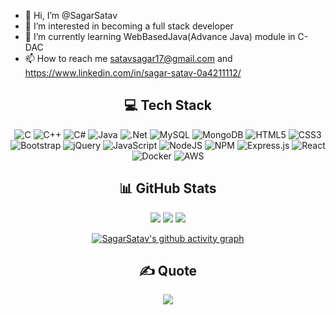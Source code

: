 - 👋 Hi, I’m @SagarSatav
- 👀 I’m interested in becoming a full stack developer
- 🌱 I’m currently learning WebBasedJava(Advance Java) module in C-DAC
- 📫 How to reach me satavsagar17@gmail.com and https://www.linkedin.com/in/sagar-satav-0a4211112/

<!---
SagarSatav/SagarSatav is a ✨ special ✨ repository because its `README.md` (this file) appears on your GitHub profile.

<img align="center" src="https://raw.githubusercontent.com/SagarSatav/BEPb/master/assets/Bottom_up.svg"/>

<!--   my-ticker -->    



<div align="center">

## 💻 Tech Stack
![C](https://img.shields.io/badge/c-%2300599C.svg?style=for-the-badge&logo=c&logoColor=white)
![C++](https://img.shields.io/badge/c++-%2300599C.svg?style=for-the-badge&logo=c%2B%2B&logoColor=white) 
![C#](https://img.shields.io/badge/c%23-%23239120.svg?style=for-the-badge&logo=c-sharp&logoColor=white) 
![Java](https://img.shields.io/badge/java-%23ED8B00.svg?style=for-the-badge&logo=java&logoColor=white) 
![.Net](https://img.shields.io/badge/.NET-5C2D91?style=for-the-badge&logo=.net&logoColor=white) 
![MySQL](https://img.shields.io/badge/mysql-%2300f.svg?style=for-the-badge&logo=mysql&logoColor=white) 
![MongoDB](https://img.shields.io/badge/MongoDB-%234ea94b.svg?style=for-the-badge&logo=mongodb&logoColor=white) 
![HTML5](https://img.shields.io/badge/html5-%23E34F26.svg?style=for-the-badge&logo=html5&logoColor=white) 
![CSS3](https://img.shields.io/badge/css3-%231572B6.svg?style=for-the-badge&logo=css3&logoColor=white)
![Bootstrap](https://img.shields.io/badge/bootstrap-%23563D7C.svg?style=for-the-badge&logo=bootstrap&logoColor=white) 
![jQuery](https://img.shields.io/badge/jquery-%230769AD.svg?style=for-the-badge&logo=jquery&logoColor=white) 
![JavaScript](https://img.shields.io/badge/javascript-%23323330.svg?style=for-the-badge&logo=javascript&logoColor=%23F7DF1E) 
![NodeJS](https://img.shields.io/badge/node.js-6DA55F?style=for-the-badge&logo=node.js&logoColor=white) 
![NPM](https://img.shields.io/badge/NPM-%23000000.svg?style=for-the-badge&logo=npm&logoColor=white) 
![Express.js](https://img.shields.io/badge/express.js-%23404d59.svg?style=for-the-badge&logo=express&logoColor=%2361DAFB) 
![React](https://img.shields.io/badge/react-%2320232a.svg?style=for-the-badge&logo=react&logoColor=%2361DAFB) 
![Docker](https://img.shields.io/badge/docker-%230db7ed.svg?style=for-the-badge&logo=docker&logoColor=white)
![AWS](https://img.shields.io/badge/AWS-%23FF9900.svg?style=for-the-badge&logo=amazon-aws&logoColor=white) 

## 📊 GitHub Stats

<picture>
<source 
  srcset="https://github-readme-streak-stats.herokuapp.com/?user=SagarSatav&theme=dark&hide_border=false"
  media="(prefers-color-scheme: dark)"
/>
<source
  srcset="https://github-readme-streak-stats.herokuapp.com/?user=SagarSatav&theme=graywhite&hide_border=false&border=000000"
  media="(prefers-color-scheme: light), (prefers-color-scheme: no-preference)"
/>
<img src="https://github-readme-stats.vercel.app/api?username=SagarSatav&show_icons=true" />
</picture>

<picture>
<source 
  srcset="http://github-readme-stats-SagarSatav.vercel.app/api?username=SagarSatav&theme=dark&hide_border=false&include_all_commits=true&count_private=true&card_width=400"
  media="(prefers-color-scheme: dark)"
/>
<source
  srcset="http://github-readme-stats-SagarSatav.vercel.app/api?username=SagarSatav&theme=graywhite&hide_border=false&include_all_commits=true&count_private=true&card_width=400&border_color=000000"
  media="(prefers-color-scheme: light), (prefers-color-scheme: no-preference)"
/>
<img src="https://github-readme-stats.vercel.app/api?username=SagarSatav&show_icons=true" />
</picture>


<picture>
<source 
  srcset="http://github-readme-stats-SagarSatav.vercel.app/api/top-langs/?username=SagarSatav&theme=dark&hide_border=false&include_all_commits=true&count_private=true&layout=compact&langs_count=10&exclude_repo=dotnet"
  media="(prefers-color-scheme: dark)"
/>
<source
  srcset="http://github-readme-stats-SagarSatav.vercel.app/api/top-langs/?username=SagarSatav&theme=graywhite&hide_border=false&include_all_commits=true&count_private=true&layout=compact&langs_count=10&border_color=000000&exclude_repo=dotnet"
  media="(prefers-color-scheme: light), (prefers-color-scheme: no-preference)"
/>
<img src="http://github-readme-stats-SagarSatav.vercel.app/api/top-langs/?username=SagarSatav&theme=transparent&hide_border=false&include_all_commits=true&count_private=true&layout=compact&langs_count=10" />
</picture>

[![SagarSatav's github activity graph](https://github-readme-activity-graph.cyclic.app/graph?username=SagarSatav&theme=github-compact)](https://github.com/SagarSatav/github-readme-activity-graph)

## ✍️ Quote
<picture>
<source 
  srcset="https://quotes-github-readme.vercel.app/api?type=horizontal&theme=dark"
  media="(prefers-color-scheme: dark)"
/>
<source
  srcset="https://quotes-github-readme.vercel.app/api?type=horizontal&theme=graywhite&border_color=000000"
  media="(prefers-color-scheme: light), (prefers-color-scheme: no-preference)"
/>
<img src="https://github-readme-stats.vercel.app/api?username=SagarSatav&show_icons=true" />
</picture>

</div>
